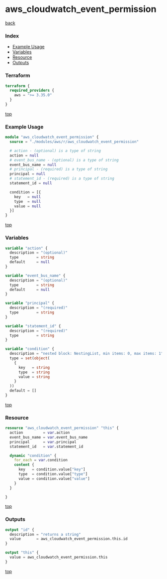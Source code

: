 # aws_cloudwatch_event_permission

[back](../aws.md)

### Index

- [Example Usage](#example-usage)
- [Variables](#variables)
- [Resource](#resource)
- [Outputs](#outputs)

### Terraform

```terraform
terraform {
  required_providers {
    aws = ">= 3.35.0"
  }
}
```

[top](#index)

### Example Usage

```terraform
module "aws_cloudwatch_event_permission" {
  source = "./modules/aws/r/aws_cloudwatch_event_permission"

  # action - (optional) is a type of string
  action = null
  # event_bus_name - (optional) is a type of string
  event_bus_name = null
  # principal - (required) is a type of string
  principal = null
  # statement_id - (required) is a type of string
  statement_id = null

  condition = [{
    key   = null
    type  = null
    value = null
  }]
}
```

[top](#index)

### Variables

```terraform
variable "action" {
  description = "(optional)"
  type        = string
  default     = null
}

variable "event_bus_name" {
  description = "(optional)"
  type        = string
  default     = null
}

variable "principal" {
  description = "(required)"
  type        = string
}

variable "statement_id" {
  description = "(required)"
  type        = string
}

variable "condition" {
  description = "nested block: NestingList, min items: 0, max items: 1"
  type = set(object(
    {
      key   = string
      type  = string
      value = string
    }
  ))
  default = []
}
```

[top](#index)

### Resource

```terraform
resource "aws_cloudwatch_event_permission" "this" {
  action         = var.action
  event_bus_name = var.event_bus_name
  principal      = var.principal
  statement_id   = var.statement_id

  dynamic "condition" {
    for_each = var.condition
    content {
      key   = condition.value["key"]
      type  = condition.value["type"]
      value = condition.value["value"]
    }
  }

}
```

[top](#index)

### Outputs

```terraform
output "id" {
  description = "returns a string"
  value       = aws_cloudwatch_event_permission.this.id
}

output "this" {
  value = aws_cloudwatch_event_permission.this
}
```

[top](#index)